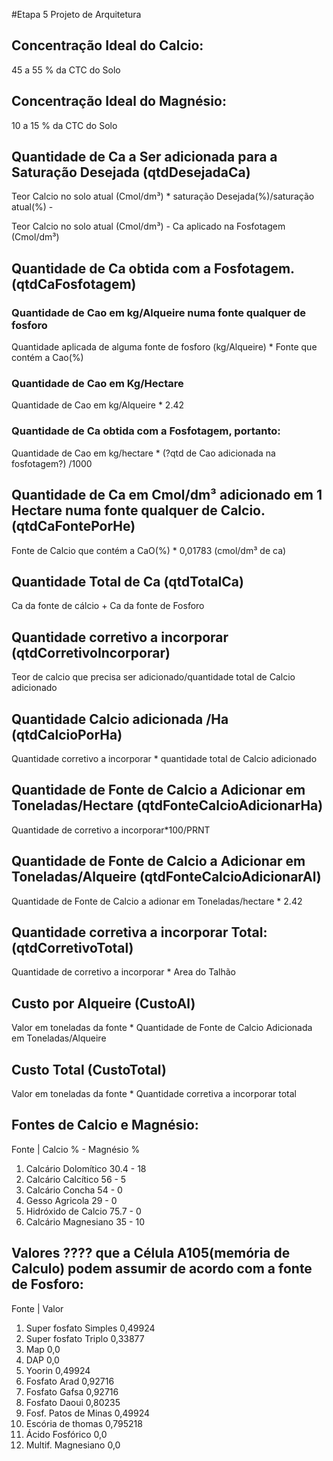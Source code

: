 
#Etapa 5 Projeto de Arquitetura

## Concentração Ideal do Calcio:

45 a 55 % da CTC do Solo

## Concentração Ideal do Magnésio:

10 a 15 % da CTC do Solo

## Quantidade de Ca a Ser adicionada para a Saturação Desejada (qtdDesejadaCa)

Teor Calcio no solo atual (Cmol/dm³) * saturação Desejada(%)/saturação atual(%) -

 Teor Calcio no solo atual (Cmol/dm³) - Ca aplicado na Fosfotagem (Cmol/dm³)

## Quantidade de Ca obtida com a Fosfotagem. (qtdCaFosfotagem)

### Quantidade de Cao em kg/Alqueire numa fonte qualquer de fosforo

Quantidade aplicada de alguma fonte de fosforo (kg/Alqueire) * Fonte que contém a Cao(%)

### Quantidade de Cao em Kg/Hectare

Quantidade de Cao em kg/Alqueire * 2.42

### Quantidade de Ca obtida com a Fosfotagem, portanto:

Quantidade de Cao em kg/hectare * (?qtd de Cao adicionada na fosfotagem?) /1000

## Quantidade de Ca em Cmol/dm³ adicionado em 1 Hectare numa fonte qualquer de Calcio. (qtdCaFontePorHe)

 Fonte de Calcio que contém a CaO(%) * 0,01783 (cmol/dm³ de ca)

## Quantidade Total de Ca (qtdTotalCa)

Ca da fonte de cálcio + Ca da fonte de Fosforo

## Quantidade corretivo a incorporar (qtdCorretivoIncorporar)

Teor de calcio que precisa ser adicionado/quantidade total de Calcio adicionado

## Quantidade Calcio adicionada /Ha (qtdCalcioPorHa)

Quantidade corretivo a incorporar * quantidade total de Calcio adicionado

## Quantidade de Fonte de Calcio a Adicionar em Toneladas/Hectare (qtdFonteCalcioAdicionarHa)

Quantidade de corretivo a incorporar*100/PRNT

## Quantidade de Fonte de Calcio a Adicionar em Toneladas/Alqueire  (qtdFonteCalcioAdicionarAl)

Quantidade de Fonte de Calcio a adionar em Toneladas/hectare * 2.42

## Quantidade corretiva a incorporar Total: (qtdCorretivoTotal)

Quantidade de corretivo a incorporar * Area do Talhão

## Custo por Alqueire (CustoAl)

Valor em toneladas da fonte * Quantidade de Fonte de Calcio Adicionada em Toneladas/Alqueire

## Custo Total (CustoTotal)

Valor em toneladas da fonte * Quantidade corretiva a incorporar total


## Fontes de Calcio e Magnésio:


Fonte						| Calcio %				- Magnésio %

1. Calcário Dolomítico        30.4         -            18
2. Calcário Calcítico         56			-			5
3. Calcário Concha            54			-			0
4. Gesso Agricola			  29			-			0
5. Hidróxido de Calcio		  75.7			-			0
6. Calcário Magnesiano	      35			-		   10

	
## Valores ???? que a Célula A105(memória de Calculo) podem assumir de acordo com a fonte de Fosforo:


Fonte						| Valor			

1. Super fosfato Simples        0,49924                    
2. Super fosfato Triplo         0,33877					
3. Map               			0,0			
4. DAP			    			0,0			
5. Yoorin		    			0,49924			
6. Fosfato Arad	        		0,92716			  
7. Fosfato Gafsa                0,92716                
8. Fosfato Daoui         		0,80235				
9. Fosf. Patos de Minas         0,49924						
10. Escória de thomas			0,795218						
11. Ácido Fosfórico	     		0,0			
12. Multif. Magnesiano      	0,0		

		   
